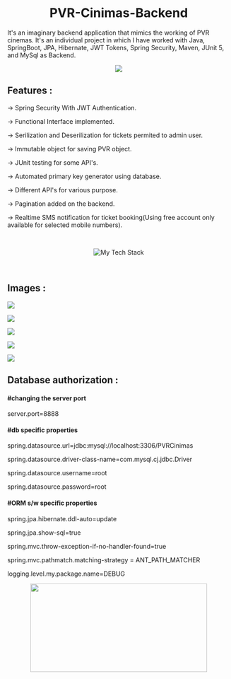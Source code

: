 <h1 align="center">PVR-Cinimas-Backend</h1>
<p>It's an imaginary backend application that mimics the working of PVR cinemas. It's an individual project in which I have worked with Java, SpringBoot, JPA, Hibernate, JWT Tokens, Spring Security, Maven, JUnit 5, and MySql as Backend.</p>
<p  align="center"><image src="https://media.tenor.com/UW05sKVRbDkAAAAC/minions.gif"/></p>
<h2>Features : </h2>
<p>-> Spring Security With JWT Authentication.</p>
<p>-> Functional Interface implemented.</p>
<p>-> Serilization and Deserilization for tickets permited to admin user.</p>
<p>-> Immutable object for saving PVR object.</p>
<p>-> JUnit testing for some API's.</p>
<p>-> Automated primary key generator using database.</p>
<p>-> Different API's for various purpose.</p>
<p>-> Pagination added on the backend.</p>
<p>-> Realtime SMS notification for ticket booking(Using free account only available for selected mobile numbers).</p>

</br>
<p align="center"><img src="https://github-readme-tech-stack.vercel.app/api/cards?title=Tech%20Stack%20Used&align=center&titleAlign=center&lineCount=2&theme=cyberpunk&line1=Java%20,Java,1c9a97;Spring,Spring,9a110e;Spring%20Security%C2%A0,Spring%20Security,82b88d;JUnit,JUnit,29ce2a;&line2=MySQL,MySQL,971c5e;Hibernate,Hibernate,9dd558;Spring%20MVC,Spring%20MVC,7ba6e4;Swagger,Swagger,1c4eb5;" alt="My Tech Stack" />
</p>
</br>
<h2>Images : </h2>
<p><image src="https://i.imgur.com/etW1knT.png"/></p>
<p><image src="https://i.imgur.com/D2evnMr.png"/></p>
<p><image src="https://i.imgur.com/GCrHbgu.png"/></p>
<p><image src="https://i.imgur.com/bKyTYQc.png"/></p>
<p><image src="https://i.imgur.com/Oc7YCOY.png"/></p>

<h2>Database authorization : </h2>
<h4>#changing the server port</h4>
<p>server.port=8888</p>

<h4>#db specific properties</h4>
<p>spring.datasource.url=jdbc:mysql://localhost:3306/PVRCinimas</p>
<p>spring.datasource.driver-class-name=com.mysql.cj.jdbc.Driver</p>
<p>spring.datasource.username=root</p>
<p>spring.datasource.password=root</p>

<h4>#ORM s/w specific properties</h4>
<p>spring.jpa.hibernate.ddl-auto=update</p>
<p>spring.jpa.show-sql=true</p>

<p>spring.mvc.throw-exception-if-no-handler-found=true</p>
<p>spring.mvc.pathmatch.matching-strategy = ANT_PATH_MATCHER</p>
<p>logging.level.my.package.name=DEBUG</p>
<p align="center"><image src="https://media.tenor.com/THSSOLP5yUkAAAAi/anime-animated-text.gif" width="400px" height="200px"/></p>
